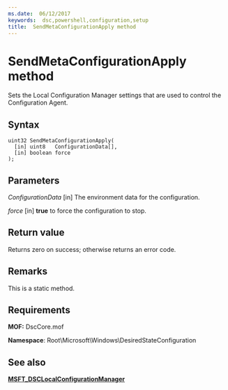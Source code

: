 ```yaml
---
ms.date:  06/12/2017
keywords:  dsc,powershell,configuration,setup
title:  SendMetaConfigurationApply method
---
```

# SendMetaConfigurationApply method

Sets the Local Configuration Manager settings that are used to control the Configuration Agent.

## Syntax

```mof
uint32 SendMetaConfigurationApply(
  [in] uint8   ConfigurationData[],
  [in] boolean force
);
```

## Parameters

*ConfigurationData* \[in\]
The environment data for the configuration.

*force* \[in\]
**true** to force the configuration to stop.

## Return value

Returns zero on success; otherwise returns an error code.

## Remarks

This is a static method.

## Requirements

**MOF:** DscCore.mof

**Namespace**: Root\Microsoft\Windows\DesiredStateConfiguration

## See also

[**MSFT_DSCLocalConfigurationManager**](msft-dsclocalconfigurationmanager.md)
